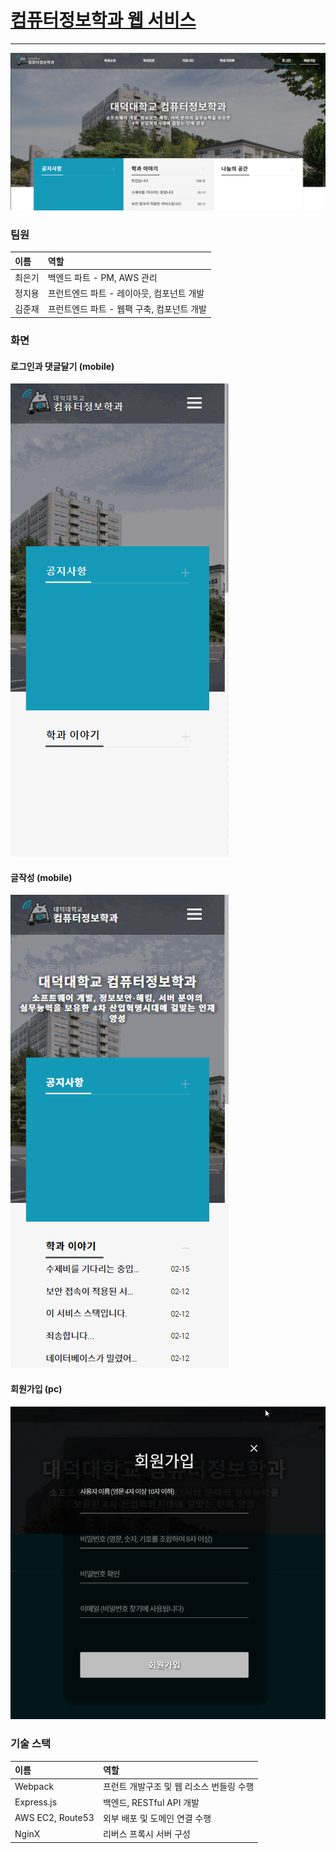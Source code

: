# [컴퓨터정보학과 웹 서비스](https://www.ddccomputer.club)   
  
--- 
![웹사이트모습](preview/full_pc.PNG)

### 팀원
|이름|역할|
|:---|:---|
|최은기|백엔드 파트 - PM, AWS 관리|
|정지용|프런트엔드 파트 - 레이아웃, 컴포넌트 개발|
|김준재|프런트엔드 파트 - 웹팩 구축, 컴포넌트 개발|

### 화면
#### 로그인과 댓글달기 (mobile)
![로그인과댓글달기](preview/login-comment_mobile.gif)
#### 글작성 (mobile)
![글작성](preview/write-post_mobile.gif)
#### 회원가입 (pc)
![회원가입](preview/join_pc.gif)

### 기술 스택
|이름|역할|
|:---|:---|
|Webpack|프런트 개발구조 및 웹 리소스 번들링 수행|
|Express.js|백엔드, RESTful API 개발|
|AWS EC2, Route53|외부 배포 및 도메인 연결 수행|
|NginX|리버스 프록시 서버 구성|